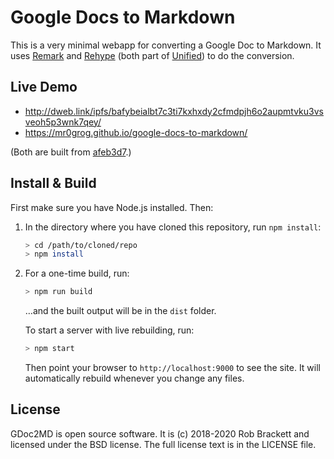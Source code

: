 # Google Docs to Markdown

This is a very minimal webapp for converting a Google Doc to Markdown. It uses [Remark](https://github.com/remarkjs/remark) and [Rehype](https://github.com/rehypejs/rehype) (both part of [Unified](https://unifiedjs.github.io)) to do the conversion.


## Live Demo

- http://dweb.link/ipfs/bafybeialbt7c3ti7kxhxdy2cfmdpjh6o2aupmtvku3vsveoh5p3wnk7qey/
- https://mr0grog.github.io/google-docs-to-markdown/

(Both are built from [afeb3d7](https://github.com/Mr0grog/google-docs-to-markdown/commit/afeb3d7bfb65a7317162081026986a16a07f9386).)


## Install & Build

First make sure you have Node.js installed. Then:

1. In the directory where you have cloned this repository, run `npm install`:

    ```sh
    > cd /path/to/cloned/repo
    > npm install
    ```

2. For a one-time build, run:

    ```sh
    > npm run build
    ```
    
    …and the built output will be in the `dist` folder.
    
    To start a server with live rebuilding, run:
    
    ```sh
    > npm start
    ```
    
    Then point your browser to `http://localhost:9000` to see the site. It will automatically rebuild whenever you change any files.


## License

GDoc2MD is open source software. It is (c) 2018-2020 Rob Brackett and licensed under the BSD license. The full license text is in the LICENSE file.
